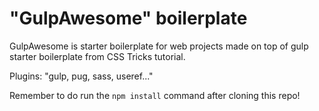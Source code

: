 # "GulpAwesome" boilerplate  

GulpAwesome is starter boilerplate for web projects made on top of gulp starter boilerplate from CSS Tricks tutorial. 

Plugins: "gulp, pug, sass, useref..."

Remember to do run the `npm install` command after cloning this repo! 